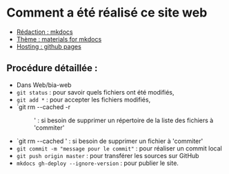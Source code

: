 # Comment a été réalisé ce site web 

* [Rédaction : mkdocs](https://www.mkdocs.org/)
* [Thème : materials for mkdocs](https://squidfunk.github.io/mkdocs-material/)
* [Hosting : github pages](https://pages.github.com/)

## Procédure détaillée :

* Dans Web/bia-web
* `git status` : pour savoir quels fichiers ont été modifiés,
* `git add *` : pour accepter les fichiers modifiés,
* `git rm --cached -r <dir>' : si besoin de supprimer un répertoire de la liste des fichiers à 'commiter'
* `git rm --cached <file>' : si besoin de supprimer un fichier à 'commiter'
* `git commit -m "message pour le commit"` : pour réaliser un commit local
* `git push origin master` : pour transférer les sources sur GitHub
* `mkdocs gh-deploy --ignore-version` : pour publier le site. 
